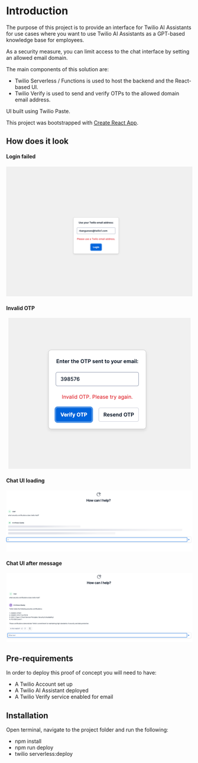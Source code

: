 # Introduction

The purpose of this project is to provide an interface for Twilio AI Assistants for use cases where you want to use Twilio AI Assistants as a GPT-based knowledge base for employees.

As a security measure, you can limit access to the chat interface by setting an allowed email domain. 

The main components of this solution are:
- Twilio Serverless / Functions is used to host the backend and the React-based UI.
- Twilio Verify is used to send and verify OTPs to the allowed domain email address.

UI built using Twilio Paste.

This project was bootstrapped with [Create React App](https://github.com/facebook/create-react-app).

## How does it look

#### Login failed
![alt text](https://github.com/rbangueses/twilio-ai-assistant-ui-example/blob/main/images/invalid-email-domain.png?raw=true)

#### Invalid OTP
<div align="center">
	<img src="https://github.com/rbangueses/twilio-ai-assistant-ui-example/blob/main/images/invalid-otp.png?raw=true">
</div>

#### Chat UI loading
![alt text](https://github.com/rbangueses/twilio-ai-assistant-ui-example/blob/main/images/chat-ui-loading.png)

#### Chat UI after message
![alt text](https://raw.githubusercontent.com/rbangueses/twilio-ai-assistant-ui-example/main/images/chat-ui.png)

## Pre-requirements 

In order to deploy this proof of concept you will need to have:
- A Twilio Account set up
- A Twilio AI Assistant deployed
- A Twilio Verify service enabled for email

## Installation

Open terminal, navigate to the project folder and run the following:
 - npm install
 - npm run deploy
 - twilio serverless:deploy
